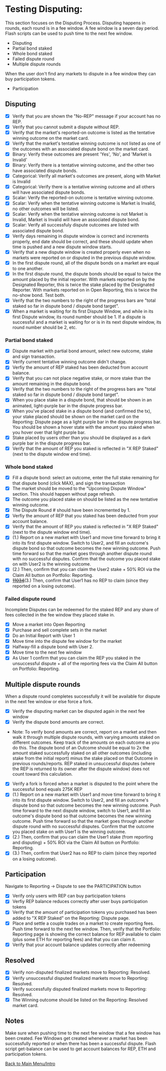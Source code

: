 # Testing Disputing:

This section focuses on the Disputing Process. Disputing happens in rounds, each round is in a fee window. A fee window is a seven day period. Flash scripts can be used to push time to the next fee window.
  * Disputing
  * Partial bond staked
  * Whole bond staked
  * Failed dispute round
  * Multiple dispute rounds

When the user don't find any markets to dispute in a fee window they can buy participation tokens.
  * Participation 

## Disputing

- [x] Verify that you are shown the "No-REP" message if your account has no REP.
- [x] Verify that you cannot submit a dispute without REP.
- [x] Verify that the market's reported-on outcome is listed as the tentative winning outcome on the market card.
- [x] Verify that the market's tentative winning outcome is not listed as one of the outcomes with an associated dispute bond on the market card.
- [x] Binary: Verify these outcomes are present 'Yes', 'No', and 'Market is Invalid'
- [x] Binary: Verify there is a tentative winning outcome, and the other two have associated dispute bonds.
- [x] Categorical: Verify all market's outcomes are present, along with Market is Invalid
- [x] Categorical: Verify there is a tentative winning outcome and all others will have associated dispute bonds.
- [x] Scalar: Verify the reported-on outcome is tentative winning outcome. 
- [x] Scalar: Verify when the tentative winning outcome is Market is Invalid, no other outcomes will be listed.
- [x] Scalar: Verify when the tentative winning outcome is not Market is Invalid, Market is Invalid will have an associated dispute bond.
- [x] Scalar: Verify all successfuly dispute outcomes are listed with associated dispute bond.
- [x] Verify days remaining in dispute window is correct and increments properly, end date should be correct, and these should update when time is pushed and a new dispute window starts.
- [x] Verify that a new dispute window is created properly even when no markets were reported on or disputed in the previous dispute window.
- [x] In the first dispute round, all of the dispute bonds on a market are equal to one another.
- [x] In the first dispute round, the dispute bonds should be equal to twice the amount placed by the initial reporter. With markets reported on by the Designated Reporter, this is twice the stake placed by the Designated Reporter. With markets reported on in Open Reporting, this is twice the no-show bond. Test both.
- [x] Verify that the two numbers to the right of the progress bars are "total staked so far in dispute bond / dispute bond target".
- [x] When a market is waiting for its first Dispute Window, and while in its first Dispute window, its round number should be 1. If a dispute is successful and a market is waiting for or is in its next dispute window, its round number should be 2, etc.

### Partial bond staked

- [x] Dispute market with partial bond amount, select new outcome, stake and sign transaction.
- [x] Verify current tentative winning outcome didn't change.
- [x] Verfiy the amount of REP staked has been deducted from account balance.
- [x] Verify that you can not place negative stake, or more stake than the amount remaining in the dispute bond.
- [x] Verify that the two numbers to the right of the progress bars are "total staked so far in dispute bond / dispute bond target".
- [x] When you place stake in a dispute bond, that should be shown in an animated, light-purple bar in the dispute progress bar.
- [x] When you've placed stake in a dispute bond (and confirmed the tx), your stake placed should be shown on the market card on the Reporting: Dispute page as a light purple bar in the dispute progress bar. You should be shown a hover state with the amount you staked when you hover over that light purple bar.
- [x] Stake placed by users other than you should be displayed as a dark purple bar in the dispute progress bar.
- [x] Verify that the amount of REP you staked is reflected in "X REP Staked" (next to the dispute window end time).

### Whole bond staked

- [x] Fill a dispute bond: select an outcome, enter the full stake remaining for that dispute bond (click MAX), and sign the transaction
- [x] The market should be moved to the "Upcoming Dispute Window" section. This should happen without page refresh.
- [x] The outcome you placed stake on should be listed as the new tentative winning outcome.
- [x] The Dispute Round # should have been incremented by 1.
- [x] Verfiy the amount of REP that you staked has been deducted from your account balance.
- [x] Verify that the amount of REP you staked is reflected in "X REP Staked" (next to the dispute window end time).
- [x] (1.) Report on a new market with User1 and move time forward to bring it into its first dispute window. Switch to User2, and fill an outcome's dispute bond so that outcome becomes the new winning outcome. Push time forward so that the market goes through another dispute round with no successful disputes. Confirm that the outcome you placed stake on with User2 is the winning outcome. 
- [x] (2.) Then, confirm that you can claim the User2 stake + 50% ROI via the Claim All button on Portfolio: Reporting.
- [x] ~~[11034](https://app.clubhouse.io/augur/story/11034/incorrect-values-displayed-for-designated-reporter-for-get-reporting-fees)~~(3.) Then, confirm that User1 has no REP to claim (since they reported on a losing outcome).

### Failed dispute round

Incomplete Disputes can be redeemed for the staked REP and any share of fees collected in the fee window they placed stake in.

- [X] Move a market into Open Reporting
- [X] Purchase and sell complete sets in the market
- [X] Do an Initial Report with User 1
- [X] Move time into the dispute fee window for the market
- [X] Halfway-fill a dispute bond with User 2.
- [X] Move time to the next fee window
- [X] As User 1 confirm that you can claim the REP you staked in the unsuccessful dispute + all of the reporting fees via the Claim All button on Portfolio: Reporting.

## Multiple dispute rounds

When a dispute round completes successfully it will be available for dispute in the next fee window or else force a fork. 

- [x] Verify the disputing market can be disputed again in the next fee window
- [x] Verify the dispute bond amounts are correct. 
* Note: To verify bond amounts are correct, report on a market and then walk it through multiple dispute rounds, with varying amounts staked on different outcomes. Keep track of the amounts on each outcome as you do this. The dispute bond of an Outcome should be equal to 2x the amount staked successfully staked on all other outcomes (including stake from the initial report) minus the stake placed on that Outcome in previous rounds/reports. REP staked in unsuccessful disputes (where the REP is returned to its owner after the dispute window) does not count toward this calculation.
- [x] Verify a fork is forced when a market is disputed to the point where the successful bond equals 275K REP
- [x] (1.) Report on a new market with User1 and move time forward to bring it into its first dispute window. Switch to User2, and fill an outcome's dispute bond so that outcome becomes the new winning outcome. Push time forward to the next dispute window, switch to User1, and fill an outcome's dispute bond so that outcome becomes the new winning outcome. Push time forward so that the market goes through another dispute round with no successful disputes. Confirm that the outcome you placed stake on with User1 is the winning outcome. 
- [x] (2.) Then, confirm that you can claim the User1 stake (from reporting and disputing) + 50% ROI via the Claim All button on Portfolio: Reporting.
- [x] (3.) Then, confirm that User2 has no REP to claim (since they reported on a losing outcome).

## Participation

Navigate to Reporting -> Dispute to see the PARTICIPATION button

- [x] Verify only users with REP can buy participation tokens
- [x] Verfiy REP balance reduces correctly after user buys participation tokens
- [x] Verify that the amount of participation tokens you purchased has been added to "X REP Staked" on the Reporting: Dispute page.
- [x] Place and settle a couple trades on a market to create reporting fees. Push time forward to the next fee window. Then, verify that the Portfolio: Reporting page is showing the correct balance for REP available to claim (plus some ETH for reporting fees) and that you can claim it.
- [x] Verify that your account balance updates correctly after redeeming

## Resolved

- [x] Verify non-disputed finalized markets move to Reporting: Resolved.
- [x] Verify unsuccessful disputed finalized markets move to Reporting: Resolved.
- [x] Verify successfully disputed finalized markets move to Reporting: Resolved.
- [x] The Winning outcome should be listed on the Reporting: Resolved market card.

## Notes

Make sure when pushing time to the next fee window that a fee window has been created. Fee Windows get created whenever a market has been successfully reported or when there has been a successful dispute. Flash script get-balance can be used to get account balances for REP, ETH and participation tokens.

[Back to Main Menu/Intro](https://github.com/AugurProject/augur-walkthrough/)

